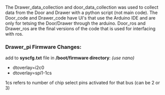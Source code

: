 <p>The Drawer_data_collection and door_data_collection was used to collect data from the Door and Drawer with a python script (not main code). 
The Door_code and Drawer_code have UI's that use the Arduino IDE and are only for tetsing the Door/Drawer through the arduino.
Door_ros and Drawer_ros are the final versions of the code that is used for interfacing with ros.</p>

<h3>Drawer_pi Firmware Changes:</h3>
<p>add to <b>syscfg.txt</b> file in <b>/boot/firmware directory</b>: <i>(use nano)</i></p>
<ul>
  <li>dtoverlay=i2c0</li>
  <li>dtoverlay=spi1-1cs</li>
  </ul>
<p>1cs refers to number of chip select pins activated for that bus (can be 2 or 3)</p>
